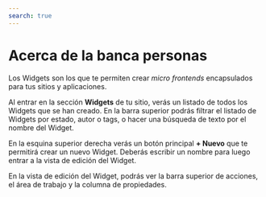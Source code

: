 ```yaml
---
search: true
---
```


# Acerca de la banca personas

Los Widgets son los que te permiten crear _micro frontends_ encapsulados para tus sitios y aplicaciones.

Al entrar en la sección **Widgets** de tu sitio, verás un listado de todos los Widgets que se han creado. En la barra superior podrás filtrar el listado de Widgets por estado, autor o tags, o hacer una búsqueda de texto por el nombre del Widget.

En la esquina superior derecha verás un botón principal **+ Nuevo** que te permitirá crear un nuevo Widget. Deberás escribir un nombre para luego entrar a la vista de edición del Widget.

En la vista de edición del Widget, podrás ver la barra superior de acciones, el área de trabajo y la columna de propiedades.

